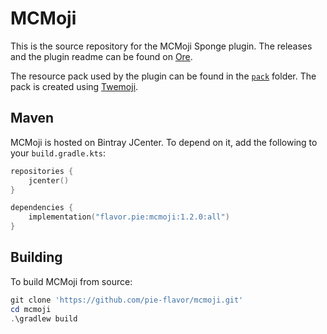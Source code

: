 # MCMoji

This is the source repository for the MCMoji Sponge plugin. The releases and the plugin readme can be found on [Ore](https://ore.spongepowered.org/pie_flavor/mcmoji).

The resource pack used by the plugin can be found in the [`pack`](https://github.com/pie-flavor/mcmoji/tree/master/pack) folder. The pack is created using [Twemoji](https://github.com/twitter/twemoji).

## Maven

MCMoji is hosted on Bintray JCenter. To depend on it, add the following to your `build.gradle.kts`:

```kotlin
repositories {
    jcenter()
}

dependencies {
    implementation("flavor.pie:mcmoji:1.2.0:all")
}
```

## Building

To build MCMoji from source:

```powershell
git clone 'https://github.com/pie-flavor/mcmoji.git'
cd mcmoji
.\gradlew build
```
